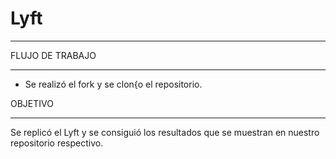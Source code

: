 # Lyft
___
FLUJO DE TRABAJO
___

* Se realizó el fork y se clon{o el repositorio.

OBJETIVO
___
Se replicó el Lyft y se consiguió los resultados que se muestran en nuestro repositorio respectivo.
